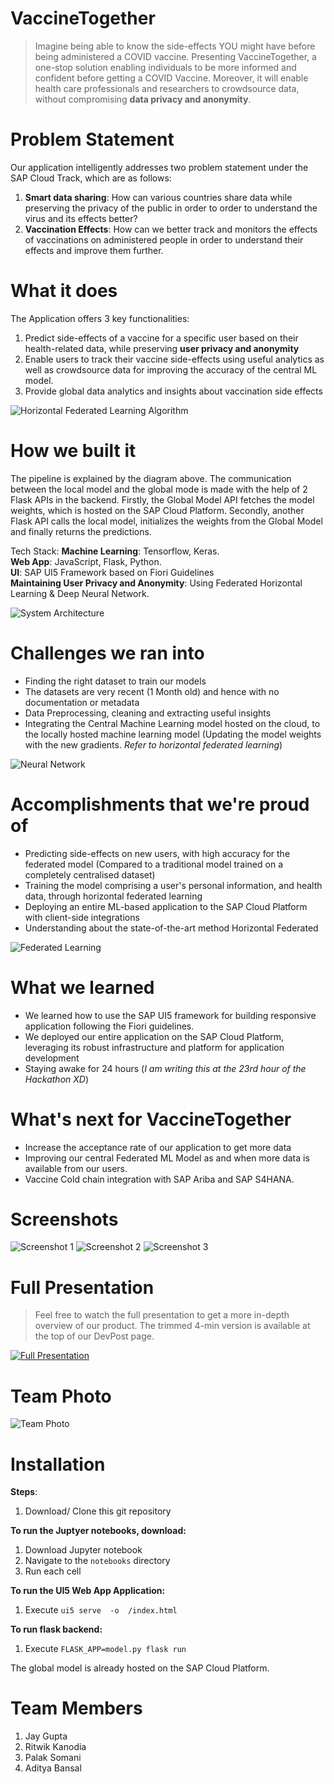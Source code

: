 # VaccineTogether
> Imagine being able to know the side-effects YOU might have before being administered a COVID vaccine. Presenting VaccineTogether, a one-stop solution enabling individuals to be more informed and confident before getting a COVID Vaccine. Moreover, it will enable health care professionals and researchers to crowdsource data, without compromising **data privacy and anonymity**.   

# Problem Statement 
Our application intelligently addresses two problem statement under the SAP Cloud Track, which are as follows:  

1. **Smart data sharing**: How can various countries share data while preserving the privacy of the public in order to order to understand the virus and its effects better?
2. **Vaccination Effects**: How can we better track and monitors the effects of vaccinations on administered people in order to understand their effects and improve them further. 


# What it does
The Application offers 3 key functionalities:
1.  Predict side-effects of a vaccine for a specific user based on their health-related data, while preserving **user privacy and anonymity**
2. Enable users to track their vaccine side-effects using useful analytics as well as crowdsource data for improving the accuracy of the central ML model.
3. Provide global data analytics and insights about vaccination side effects

![Horizontal Federated Learning Algorithm](https://i.postimg.cc/28H4KgqG/Screenshot-2021-02-28-at-9-25-33-AM.png)


# How we built it
The pipeline is explained by the diagram above. The communication between the local model and the global mode is made with the help of 2 Flask APIs in the backend. Firstly, the Global Model API fetches the model weights, which is hosted on the SAP Cloud Platform. Secondly, another Flask API calls the local model, initializes the weights from the Global Model and finally returns the predictions.

Tech Stack: 
   **Machine Learning**: Tensorflow, Keras.  
   **Web App**: JavaScript, Flask, Python.  
   **UI**: SAP UI5 Framework based on Fiori Guidelines    
   **Maintaining User Privacy and Anonymity**: Using Federated Horizontal Learning & Deep Neural Network.   

![System Architecture](https://i.postimg.cc/2SSfzLSm/Screenshot-2021-02-28-at-9-39-19-AM.png)

# Challenges we ran into
   - Finding the right dataset to train our models
   - The datasets are very recent (1 Month old) and hence with no documentation or metadata
   - Data Preprocessing, cleaning and extracting useful insights
   - Integrating the Central Machine Learning model hosted on the cloud,  to the locally hosted machine learning model  (Updating the model weights with the new gradients. _Refer to horizontal federated learning_)

![Neural Network](https://i.postimg.cc/9fv3txtF/Screenshot-2021-02-28-at-9-39-26-AM.png)
    
# Accomplishments that we're proud of
   - Predicting side-effects on new users, with high accuracy for the federated model (Compared to a traditional model trained on a completely centralised dataset)
   - Training the model comprising a user's personal information, and health data, through horizontal federated learning
   - Deploying an entire ML-based application to the SAP Cloud Platform with client-side integrations 
   - Understanding about the state-of-the-art method Horizontal Federated    

![Federated Learning](https://i.postimg.cc/SQL0CfXk/Screenshot-2021-02-28-at-9-39-33-AM.png)

# What we learned
   - We learned how to use the SAP UI5 framework for building responsive application following the Fiori guidelines. 
  - We deployed our entire application on the SAP Cloud Platform, leveraging its robust infrastructure and platform for application development
 - Staying awake for 24 hours (_I am writing this at the 23rd hour of the Hackathon XD_)


# What's next for VaccineTogether
- Increase the acceptance rate of our application to get more data
- Improving our central Federated ML Model as and when more data is available from our users.  
- Vaccine Cold chain integration with SAP Ariba and SAP S4HANA.  


# Screenshots
![Screenshot 1](https://i.postimg.cc/63fLQgy7/Screenshot-2021-02-28-at-1-00-41-AM.png)
![Screenshot 2](https://i.postimg.cc/fLCmsdrm/Screenshot-2021-02-28-at-2-31-08-AM.png)
![Screenshot 3](https://i.postimg.cc/SKWcZ3LZ/Screenshot-2021-02-28-at-2-24-01-AM.png)

# Full Presentation 
> Feel free to watch the full presentation to get a more in-depth overview of our product.
> The trimmed 4-min version is available at the top of our DevPost page.

[![Full Presentation](https://img.youtube.com/vi/h6FXRUR_CCA/0.jpg)](https://youtu.be/h6FXRUR_CCA)

# Team Photo
![Team Photo](https://i.postimg.cc/QdPvh9TB/Screenshot-2021-02-28-at-8-52-32-AM.png)

# Installation
**Steps**:
1.  Download/ Clone this git repository  

**To run the Juptyer notebooks, download:**
1. Download Jupyter notebook 
2. Navigate to the `notebooks` directory
3. Run each cell  

**To run the UI5 Web App Application:**
1. Execute  `ui5 serve  -o  /index.html`

**To run flask backend:**
1. Execute `FLASK_APP=model.py flask run`

The global model is already hosted on the SAP Cloud Platform. 

# Team Members
1. Jay Gupta
2. Ritwik Kanodia
3. Palak Somani
4. Aditya Bansal
